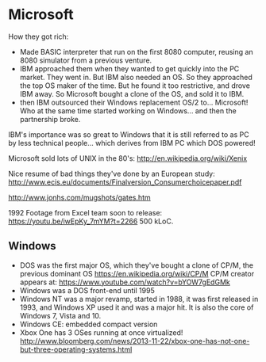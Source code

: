 # Microsoft

How they got rich:

- Made BASIC interpreter that run on the first 8080 computer, reusing an 8080 simulator from a previous venture.
- IBM approached them when they wanted to get quickly into the PC market. They went in. But IBM also needed an OS. So they approached the top OS maker of the time. But he found it too restrictive, and drove IBM away. So Microsoft bought a clone of the OS, and sold it to IBM.
- then IBM outsourced their Windows replacement OS/2 to... Microsoft! Who at the same time started working on Windows... and then the partnership broke.

IBM's importance was so great to Windows that it is still referred to as PC by less technical people... which derives from IBM PC which DOS powered!

Microsoft sold lots of UNIX in the 80's: <http://en.wikipedia.org/wiki/Xenix>

Nice resume of bad things they've done by an European study: <http://www.ecis.eu/documents/Finalversion_Consumerchoicepaper.pdf>

<http://www.jonhs.com/mugshots/gates.htm>

1992 Footage from Excel team soon to release: <https://youtu.be/iwEpKy_7mYM?t=2266> 500 kLoC.

## Windows

- DOS was the first major OS, which they've bought a clone of CP/M, the previous dominant OS <https://en.wikipedia.org/wiki/CP/M>
    CP/M creator appears at: <https://www.youtube.com/watch?v=bYOW7gEdGMk>
- Windows was a DOS front-end until 1995
- Windows NT was a major revamp, started in 1988, it was first released in 1993, and Windows XP used it and was a major hit. It is also the core of Windows 7, Vista and 10.
- Windows CE: embedded compact version
- Xbox One has 3 OSes running at once virtualized! <http://www.bloomberg.com/news/2013-11-22/xbox-one-has-not-one-but-three-operating-systems.html>
